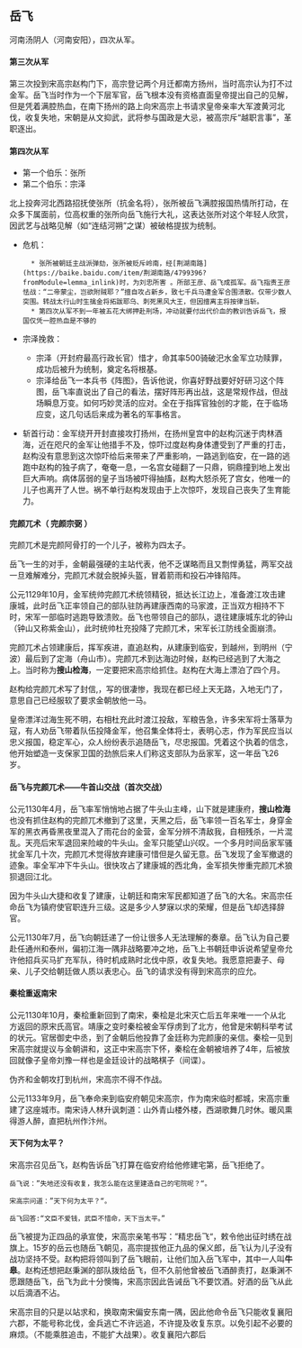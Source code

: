## 岳飞

河南汤阴人（河南安阳），四次从军。

#### 第三次从军

第三次投到宋高宗赵构门下，高宗登记两个月迁都南方扬州，当时高宗认为打不过金军。岳飞当时作为一个下层军官，岳飞根本没有资格直面皇帝提出自己的见解，但是凭着满腔热血，在南下扬州的路上向宋高宗上书请求皇帝亲率大军渡黄河北伐，收复失地，宋朝是从文抑武，武将参与国政是大忌，被高宗斥“越职言事”，革职逐出。



#### 第四次从军

* 第一个伯乐：张所
* 第二个伯乐：宗泽

北上投奔河北西路招抚使张所（抗金名将），张所被岳飞满腔报国热情所打动，在众多下属面前，位高权重的张所向岳飞施行大礼，这表达张所对这个年轻人欣赏，因武艺与战略见解（如“连结河朔”之谋）被破格提拔为统制。  

* 危机：  

  		* 张所被朝廷主战派弹劾，张所被贬斥岭南，经[荆湖南路](https://baike.baidu.com/item/荆湖南路/4799396?fromModule=lemma_inlink)时，为刘忠所害 。所部王彦、岳飞成孤军。岳飞指责王彦怯战：“二帝蒙尘，岂欲附贼耶？”擅自攻占新乡，致七千兵马遭金军合围溃散。仅带少数人突围。转战太行山时生擒金将拓跋耶乌、刺死黑风大王，但因擅离主将按律当斩。  
  		* 第四次从军不到一年被五花大绑押赴刑场，冲动就要付出代价血的教训告诉岳飞，报国仅凭一腔热血是不够的

* 宗泽挽救：

  * 宗泽（开封府最高行政长官）惜才，命其率500骑破汜水金军立功赎罪，成功后被升为统制，奠定名将根基。
  * 宗泽给岳飞一本兵书《阵图》，告诉他说，你喜好野战要好好研习这个阵图，岳飞率直说出了自己的看法，摆好阵形再出战，这是常规作战，但战场瞬息万变。如何巧妙灵活的应对。全在于指挥官独创的才能，在于临场应变，这几句话后来成为著名的军事格言。

  

* 斩首行动：金军绕开开封直接攻打扬州，在扬州皇宫中的赵构沉迷于肉林酒海，近在咫尺的金军让他措手不及，惊吓过度赵构身体遭受到了严重的打击，赵构没有意思到这次惊吓给后来带来了严重影响，一路逃到临安，在一路的逃跑中赵构的独子病了，奄奄一息，一名宫女碰翻了一只鼎，铜鼎撞到地上发出巨大声响。病体孱弱的皇子当场被吓得抽搐，赵构大怒杀死了宫女，他唯一的儿子也离开了人世。祸不单行赵构发现由于上次惊吓，发现自己丧失了生育能力。



#### 完颜兀术（ 完颜宗弼 ）

完颜兀术是完颜阿骨打的一个儿子，被称为四太子。

岳飞一生的对手，金朝最强硬的主站代表，他不乏谋略而且又剽悍勇猛，两军交战一旦难解难分，完颜兀术就会脱掉头盔，冒着箭雨和投石冲锋陷阵。

公元1129年10月，金军统帅完颜兀术统领精锐，抵达长江边上，准备渡江攻击建康城，此时岳飞正率领自己的部队驻防再建康西南的马家渡，正当双方相持不下时，宋军一部临时逃跑导致溃败。岳飞也带领自己的部队，退往建康城东北的钟山（钟山又称紫金山），此时统帅杜充投降了完颜兀术，宋军长江防线全面崩溃。

完颜兀术占领建康后，挥军疾进，直追赵构，从建康到临安，到越州，到明州（宁波）最后到了定海（舟山市）。完颜兀术到达海边时候，赵构已经逃到了大海之上。当时称为**搜山检海**，一定要把宋高宗给抓住。赵构在大海上漂泊了四个月。

赵构给完颜兀术写了封信,，写的很凄惨，我现在都已经上天无路，入地无门了，意思自己已经服软了要求金朝放他一马。

皇帝漂洋过海生死不明，右相杜充此时渡江投敌，军粮告急，许多宋军将士落草为寇，有人劝岳飞带着队伍投降金军，他召集全体将士，表明心志，作为军民应当以忠义报国，稳定军心，众人纷纷表示追随岳飞，尽忠报国。凭着这个执着的信念，他开始塑造一支保家卫国的劲旅后来人们称这支部队为岳家军，这一年岳飞26岁。



#### 岳飞与完颜兀术——牛首山交战（首次交战）

公元1130年4月，岳飞率军悄悄地占据了牛头山主峰，山下就是建康府，**搜山检海**也没有抓住赵构的完颜兀术撤到了这里，天黑之后，岳飞率领一百名军士，身穿金军的黑衣再昏黑夜里混入了雨花台的金营，金军分辨不清敌我，自相残杀，一片混乱。天亮后宋军退回来险峻的牛头山。金军只能望山兴叹。一个多月时间岳家军骚扰金军几十次，完颜兀术觉得放弃建康可惜但是久留无意。岳飞发现了金军撤退的迹象。率全军冲下牛头山。很快攻占了建康城的西北角，金军损失惨重完颜兀术狼狈退回江北。

因为牛头山大捷和收复了建康，让朝廷和南宋军民都知道了岳飞的大名。宋高宗任命岳飞为镇府使官职连升三级。这是多少人梦寐以求的荣耀，但是岳飞却选择辞官。

公元1130年7月，岳飞向朝廷递了一份让很多人无法理解的奏章。岳飞认为自己要赴任通州和泰州，偏初江海一隅非战略要冲之地，岳飞上书朝廷申诉说希望皇帝允许他招兵买马扩充军队，待时机成熟时北伐中原，收复失地。我愿意把妻子、母亲、儿子交给朝廷做人质以表忠心。岳飞的请求没有得到宋高宗的应允。



#### 秦桧重返南宋

公元1130年10月，秦桧重新回到了南宋，秦桧是北宋灭亡后五年来唯一一个从北方返回的原宋氏高官。靖康之变时秦桧被金军俘虏到了北方，他曾是宋朝科举考试的状元。官居御史中丞，到了金朝后他投靠了金廷称为完颜康的亲信。秦桧一见到宋高宗就提议与金朝讲和，这正中宋高宗下怀，秦桧在金朝被培养了4年，后被放回就像子皇帝刘豫一样也是金廷设计的战略棋子（间谍）。

伪齐和金朝攻打到杭州，宋高宗不得不作战。

公元1133年9月，岳飞奉命来到临安府朝见宋高宗，作为南宋临时都城，宋高宗重建了这座城市。南宋诗人林升讽刺道：山外青山楼外楼，西湖歌舞几时休。暖风熏得游人醉，直把杭州作汴州。



#### 天下何为太平？

宋高宗召见岳飞，赵构告诉岳飞打算在临安府给他修建宅第，岳飞拒绝了。

```
岳飞说：”失地还没有收复，我怎么能在这里建造自己的宅院呢？“。

宋高宗问道：”天下何为太平？“。

岳飞回答:“文臣不爱钱，武臣不惜命，天下当太平。”
```

岳飞被提为正四品的承宣使，宋高宗亲笔书写：”精忠岳飞“，敕令他出征时绣在战旗上。15岁的岳云也随岳飞朝见，高宗提拔他正九品的保义郎，岳飞认为儿子没有战功坚持不受。赵构把将领叫到了岳飞眼前，让他们加入岳飞军中，其中一人叫**牛皋**。赵构还想把赵秉渊的部队拨给岳飞，但不久前他曾被岳飞酒醉责打，赵秉渊不愿跟随岳飞，岳飞为此十分懊悔，宋高宗因此告诫岳飞不要饮酒。好酒的岳飞从此以后滴酒不沾。

宋高宗目的只是以站求和，换取南宋偏安东南一隅，因此他命令岳飞只能收复襄阳六郡，不能号称北伐，金兵逃亡不许远追，不许提及收复东京。以免引起不必要的麻烦。（不能乘胜追击，不能扩大战果）。收复襄阳六郡后

